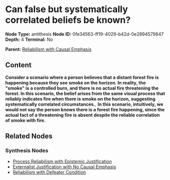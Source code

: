 # Can false but systematically correlated beliefs be known?

**Node Type:** antithesis
**Node ID:** 0fe34563-ff19-4029-b42d-0e2894579847
**Depth:** 4
**Terminal:** No

**Parent:** [Reliabilism with Causal Emphasis](reliabilism-with-causal-emphasis-synthesis-2e8e680e-daa7-4881-b2d6-438d1abf1e46.md)

## Content

**Consider a scenario where a person believes that a distant forest fire is happening because they see smoke on the horizon. In reality, the "smoke" is a controlled burn, and there is no actual fire threatening the forest. In this scenario, the belief arises from the same visual process that reliably indicates fire when there is smoke on the horizon, suggesting systematically correlated circumstances.**, **In this scenario, intuitively, we would not say the person knows there is a forest fire happening, since the actual fact of a threatening fire is absent despite the reliable correlation of smoke with fire.**

## Related Nodes

### Synthesis Nodes

- [Process Reliabilism with Epistemic Justification](process-reliabilism-with-epistemic-justification-synthesis-6ae0cc58-f9dd-40a4-ae81-3814ce8b3955.md)
- [Externalist Justification with No Causal Emphasis](externalist-justification-with-no-causal-emphasis-synthesis-542540e2-6a20-4c01-93cb-a1beb638fc58.md)
- [Reliabilism with Defeater Condition](reliabilism-with-defeater-condition-synthesis-a601220c-688f-4233-87f3-f9843880e870.md)
